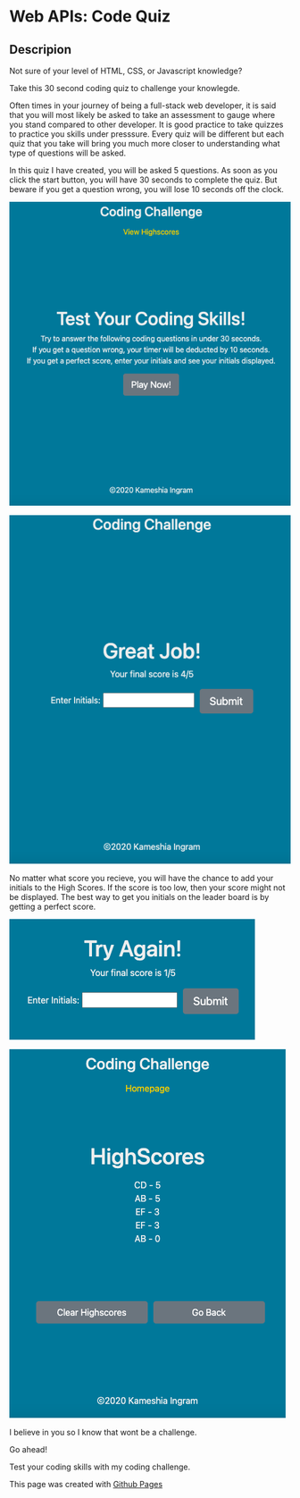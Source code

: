 # Web APIs: Code Quiz

## Descripion

Not sure of your level of HTML, CSS, or Javascript knowledge?

Take this 30 second coding quiz to challenge your knowlegde.

Often times in your journey of being a full-stack web developer, it is said that you will most likely be asked to take an assessment to gauge where you stand compared to other developer. It is good practice to take quizzes to practice you skills under presssure. Every quiz will be different but each quiz that you take will bring you much more closer to understanding what type of questions will be asked. 

In this quiz I have created, you will be asked 5 questions. As soon as you click the start button, you will have 30 seconds to complete the quiz. But beware if you get a question wrong, you will lose 10 seconds off the clock.

![Start](https://github.com/Kammielatay/Code-Quiz/blob/main/.vscode/assets/images/homepage.png)

![Good-Score](https://github.com/Kammielatay/Code-Quiz/blob/main/assets/images/good-score.png)

No matter what score you recieve, you will have the chance to add your initials to the High Scores. If the score is too low, then your score might not be displayed. The best way to get you initials on the leader board is by getting a perfect score. 

![Low-Score](https://github.com/Kammielatay/Code-Quiz/blob/main/.vscode/assets/images/low-score.png)

![Good-Score](https://github.com/Kammielatay/Code-Quiz/blob/main/assets/images/high-score.png)

I believe in you so I know that wont be a challenge. 

Go ahead! 

Test your coding skills with my coding challenge. 

This page was created with [Github Pages](https://kammielatay.github.io/Code-Quiz/)